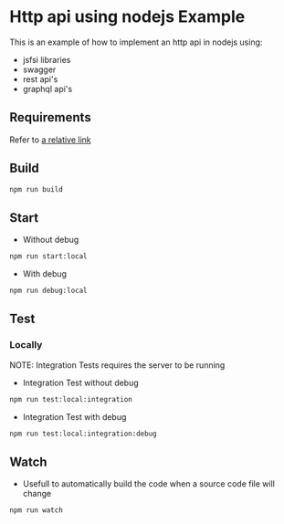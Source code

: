 # Http api using nodejs Example

This is an example of how to implement an http api in nodejs using:

- jsfsi libraries
- swagger
- rest api's
- graphql api's

## Requirements

Refer to [a relative link](../../README.md)

## Build

```sh
npm run build
```

## Start

- Without debug

```sh
npm run start:local
```

- With debug

```sh
npm run debug:local
```

## Test

### Locally

NOTE: Integration Tests requires the server to be running

- Integration Test without debug

```sh
npm run test:local:integration
```

- Integration Test with debug

```sh
npm run test:local:integration:debug
```

## Watch

- Usefull to automatically build the code when a source code file will change

```sh
npm run watch
```
